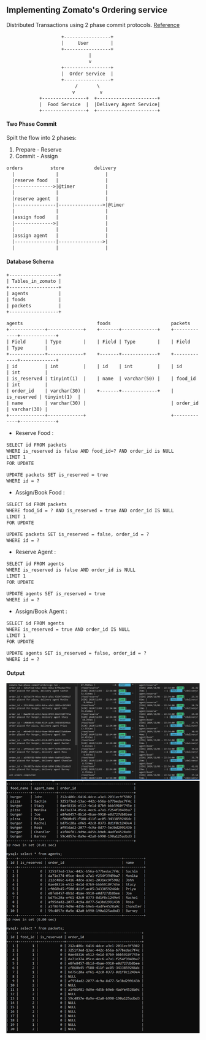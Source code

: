 ## Implementing Zomato's Ordering service
Distributed Transactions using 2 phase commit protocols.
[Reference](https://www.youtube.com/watch?v=oMhESvU87jM)

```
                    +-----------------+
                    |     User        |
                    +-----------------+
                              |
                              v
                    +-----------------+
                    |  Order Service  |
                    +-----------------+
                         /       \
                        v         v
            +----------------+  +----------------------+
            |  Food Service  |  |Delivery Agent Service|
            +----------------+  +----------------------+
```

#### Two Phase Commit
Spilt the flow into 2 phases:
1. Prepare - Reserve
2. Commit - Assign
```
orders          store           delivery
  |               |                 |   
  |reserve food   |                 |   
  |-------------->|@timer           |   
  |               |                 |   
  |reserve agent  |                 |   
  |---------------|---------------->|@timer
  |               |                 |   
  |assign food    |                 |   
  |-------------->|                 |   
  |               |                 |   
  |assign agent   |                 |   
  |---------------|---------------->|
  |               |                 |

```

#### Database Schema
```
+------------------+
| Tables_in_zomato |
+------------------+
| agents           |
| foods            |
| packets          |
+------------------+
```
```
agents                           foods                      packets
+-------------+-------------+    +-------+-------------+    +-------------+-------------+
| Field       | Type        |    | Field | Type        |    | Field       | Type        |
+-------------+-------------+    +-------+-------------+    +-------------+-------------+
| id          | int         |    | id    | int         |    | id          | int         |
| is_reserved | tinyint(1)  |    | name  | varchar(50) |    | food_id     | int         |
| order_id    | varchar(30) |    +-------+-------------+    | is_reserved | tinyint(1)  |
| name        | varchar(30) |                               | order_id    | varchar(30) |
+-------------+-------------+                               +-------------+-------------+
```


- Reserve Food :
```
SELECT id FROM packets
WHERE is_reserved is false AND food_id=? AND order_id is NULL
LIMIT 1
FOR UPDATE
```
```
UPDATE packets SET is_reserved = true
WHERE id = ?
```

- Assign/Book Food :
```
SELECT id FROM packets
WHERE food_id = ? AND is_reserved = true AND order_id IS NULL
LIMIT 1
FOR UPDATE
```
```
UPDATE packets SET is_reserved = false, order_id = ?
WHERE id = ?
```

- Reserve Agent :
```
SELECT id FROM agents
WHERE is_reserved is false AND order_id is NULL
LIMIT 1
FOR UPDATE
```
```
UPDATE agents SET is_reserved = true
WHERE id = ?
```

- Assign/Book Agent :
```
SELECT id FROM agents
WHERE is_reserved = true AND order_id IS NULL
LIMIT 1
FOR UPDATE
```
```
UPDATE agents SET is_reserved = false, order_id = ?
WHERE id = ?
```

#### Output
![alt text](../images/zomato-servers.png)
![alt text](../images/zomato-outputdb.png)
